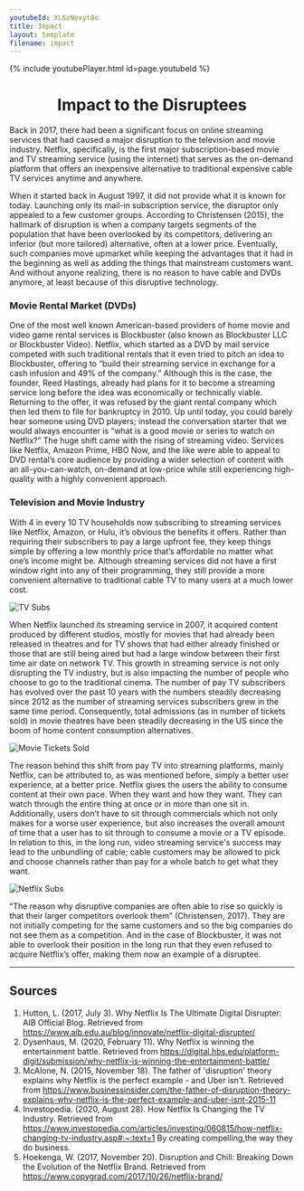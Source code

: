 ```yaml
---
youtubeId: XL6zNexyt8o
title: Impact
layout: template
filename: impact
--- 
```

{% include youtubePlayer.html id=page.youtubeId %}

<h1 align ="center"> Impact to the Disruptees </h1>

Back in 2017, there had been a significant focus on online streaming services that had caused a major disruption to the television and movie industry. Netflix, specifically, is the first major subscription-based movie and TV streaming service (using the internet) that serves as the on-demand platform that offers an inexpensive alternative to traditional expensive cable TV services anytime and anywhere. 

When it started back in August 1997, it did not provide what it is known for today. Launching only its mail-in subscription service, the disruptor only appealed to a few customer groups. According to Christensen (2015), the hallmark of disruption is when a company targets segments of the population that have been overlooked by its competitors, delivering an inferior (but more tailored) alternative, often at a lower price. Eventually, such companies move upmarket while keeping the advantages that it had in the beginning as well as adding the things that mainstream customers want. And without anyone realizing, there is no reason to have cable and DVDs anymore, at least because of this disruptive technology. 

### Movie Rental Market (DVDs)

One of the most well known American-based providers of home movie and video game rental services is Blockbuster (also known as Blockbuster LLC or Blockbuster Video). Netflix, which started as a DVD by mail service competed with such traditional rentals that it even tried to pitch an idea to Blockbuster, offering to “build their streaming service in exchange for a cash infusion and 49% of the company.” Although this is the case, the founder, Reed Hastings, already had plans for it to become a streaming service long before the idea was economically or technically viable. Returning to the offer, it was refused by the giant rental company which then led them to file for bankruptcy in 2010. Up until today, you could barely hear someone using DVD players; instead the conversation starter that we would always encounter is “what is a good movie or series to watch on Netflix?” The huge shift came with the rising of streaming video. Services like Netflix, Amazon Prime, HBO Now, and the like were able to appeal to DVD rental’s core audience by providing a wider selection of content with an all-you-can-watch, on-demand at low-price while still experiencing high-quality with a highly convenient approach. 

### Television and Movie Industry

With 4 in every 10 TV households now subscribing to streaming services like Netflix, Amazon, or Hulu, it’s obvious the benefits it offers. Rather than requiring their subscribers to pay a large upfront fee, they keep things simple by offering a low monthly price that’s affordable no matter what one’s income might be. Although streaming services did not have a first window right into any of their programming, they still provide a more convenient alternative to traditional cable TV to many users at a much lower cost. 

![TV Subs](https://raw.githubusercontent.com/imcrisanto/mms-142/main/tv%20subs.jpg)

When Netflix launched its streaming service in 2007, it acquired content produced by different studios, mostly for movies that had already been released in theatres and for TV shows that had either already finished or those that are still being aired but had a large window between their first time air date on network TV. This growth in streaming service is not only disrupting the TV industry, but is also impacting the number of people who choose to go to the traditional cinema. The number of pay TV subscribers has evolved over the past 10 years with the numbers steadily decreasing since 2012 as the number of streaming services subscribers grew in the same time period. Consequently, total admissions (as in number of tickets sold) in movie theatres have been steadily decreasing in the US since the boom of home content consumption alternatives.

![Movie Tickets Sold](https://raw.githubusercontent.com/imcrisanto/mms-142/main/movie%20tix%20sold.jpg)

The reason behind this shift from pay TV into streaming platforms, mainly Netflix, can be attributed to, as was mentioned before, simply a better user experience, at a better price. Netflix gives the users the ability to consume content at their own pace. When they want and how they want. They can watch through the entire thing at once or in more than one sit in. Additionally, users don’t have to sit through commercials which not only makes for a worse user experience, but also increases the overall amount of time that a user has to sit through to consume a movie or a TV episode. In relation to this, in the long run, video streaming service's success may lead to the unbundling of cable; cable customers may be allowed to pick and choose channels rather than pay for a whole batch to get what they want.

![Netflix Subs](https://raw.githubusercontent.com/imcrisanto/mms-142/main/netflix%20subs.jpg)

“The reason why disruptive companies are often able to rise so quickly is that their larger competitors overlook them” (Christensen, 2017). They are not initially competing for the same customers and so the big companies do not see them as a competition. And in the case of Blockbuster, it was not able to overlook their position in the long run that they even refused to acquire Netflix’s offer, making them now an example of a disruptee.


***

## Sources 

1. Hutton, L. (2017, July 3). Why Netflix Is The Ultimate Digital Disrupter: AIB Official Blog. Retrieved from https://www.aib.edu.au/blog/innovate/netflix-digital-disrupter/
2. Dysenhaus, M. (2020, February 11). Why Netflix is winning the entertainment battle. Retrieved from https://digital.hbs.edu/platform-digit/submission/why-netflix-is-winning-the-entertainment-battle/
3. McAlone, N. (2015, November 18). The father of 'disruption' theory explains why Netflix is the perfect example - and Uber isn't. Retrieved from https://www.businessinsider.com/the-father-of-disruption-theory-explains-why-netflix-is-the-perfect-example-and-uber-isnt-2015-11
4. Investopedia. (2020, August 28). How Netflix Is Changing the TV Industry. Retrieved from https://www.investopedia.com/articles/investing/060815/how-netflix-changing-tv-industry.asp#:~:text=1﻿ By creating compelling,the way they do business.
5. Hoekenga, W. (2017, November 20). Disruption and Chill: Breaking Down the Evolution of the Netflix Brand. Retrieved from https://www.copygrad.com/2017/10/26/netflix-brand/

